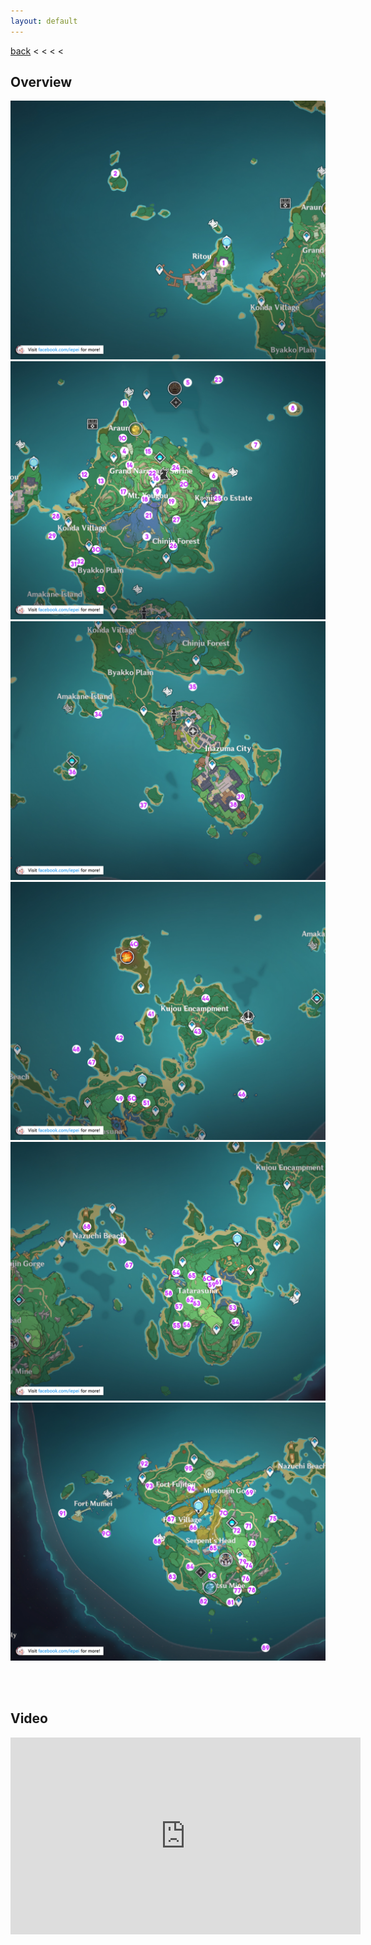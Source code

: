```yaml
---
layout: default
---
```


[back](../) < < < <

## Overview

![Electroculus Overview 1](electroculus-overview-1.jpg)
![Electroculus Overview 2](electroculus-overview-2.jpg)
![Electroculus Overview 3](electroculus-overview-3.jpg)
![Electroculus Overview 4](electroculus-overview-4.jpg)
![Electroculus Overview 5](electroculus-overview-5.jpg)
![Electroculus Overview 6](electroculus-overview-6.jpg)

<br/><br/>

## Video

<iframe width="560" height="315" src="https://youtu.be/OaUo9hxwQpM" frameborder="0" allow="accelerometer; autoplay; clipboard-write; encrypted-media; gyroscope; picture-in-picture" allowfullscreen></iframe>
